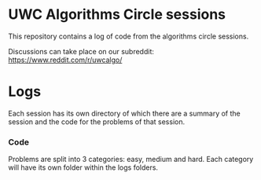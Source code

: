 # UWC Algorithms Circle sessions
This repository contains a log of code from the algorithms circle sessions. 

Discussions can take place on our subreddit: https://www.reddit.com/r/uwcalgo/

Logs
====

Each session has its own directory of which there are a summary of the session and the code for the problems of that session.

### Code
Problems are split into 3 categories: easy, medium and hard.
Each category will have its own folder within the logs folders.